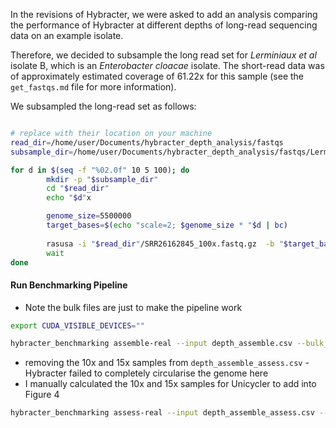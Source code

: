 In the revisions of Hybracter, we were asked to add an analysis comparing the performance of Hybracter at different depths of long-read sequencing data on an example isolate.

Therefore, we decided to subsample the long read set for _Lerminiaux et al_ isolate B, which is an _Enterobacter cloacae_ isolate. The short-read data was of approximately estimated coverage of 61.22x for this sample (see the `get_fastqs.md` file for more information).

We subsampled the long-read set as follows:

```bash

# replace with their location on your machine
read_dir=/home/user/Documents/hybracter_depth_analysis/fastqs
subsample_dir=/home/user/Documents/hybracter_depth_analysis/fastqs/Lerminiaux_isolate_B_subsampled

for d in $(seq -f "%02.0f" 10 5 100); do 
        mkdir -p "$subsample_dir"
        cd "$read_dir"
        echo "$d"x

        genome_size=5500000
        target_bases=$(echo "scale=2; $genome_size * "$d | bc)
        
        rasusa -i "$read_dir"/SRR26162845_100x.fastq.gz  -b "$target_bases"  -o "$subsample_dir"/"$d"x.fastq.gz 
        wait
done

```

#### Run Benchmarking Pipeline

* Note the bulk files are just to make the pipeline work

```bash
export CUDA_VISIBLE_DEVICES=""

hybracter_benchmarking assemble-real --input depth_assemble.csv --bulk_lerminiaux_csv depth_assemble_bulk.csv --bulk_lerminiaux_config bulk_config.yaml --output hybracter_depth_Lerminiaux_isolate_benchmarking_results --threads 32 --cores 16
```

* removing the 10x and 15x samples from `depth_assemble_assess.csv` - Hybracter failed to completely circularise the genome here
* I manually calculated the 10x and 15x samples for Unicycler to add into Figure 4

```bash
hybracter_benchmarking assess-real --input depth_assemble_assess.csv --output  hybracter_depth_Lerminiaux_isolate_benchmarking_results --threads 32 --cores 16
```


